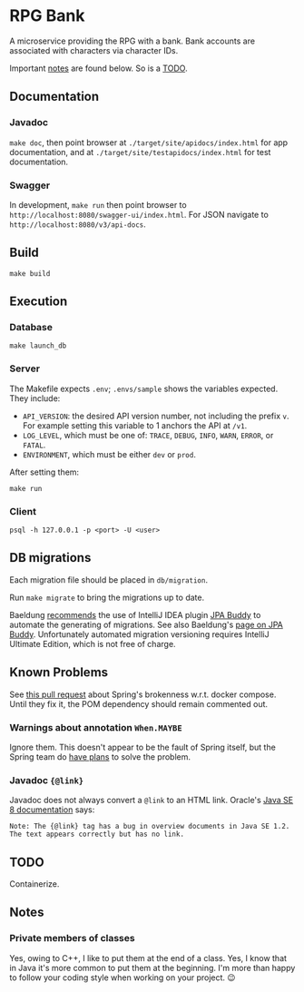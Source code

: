# RPG Bank

A microservice providing the RPG with a bank. Bank accounts
are associated with characters via character IDs.

Important [notes](#notes) are found below. So is a [TODO](#todo).

## Documentation

### Javadoc

`make doc`, then point browser at `./target/site/apidocs/index.html`
for app documentation, and at `./target/site/testapidocs/index.html`
for test documentation.

### Swagger

In development, `make run` then point browser to
`http://localhost:8080/swagger-ui/index.html`. For JSON navigate
to `http://localhost:8080/v3/api-docs`.

## Build

`make build`

## Execution

### Database

```
make launch_db
```

### Server

The Makefile expects `.env`; `.envs/sample` shows the variables expected.
They include:
* `API_VERSION`: the desired API version number, not including the prefix `v`.
  For example setting this variable to 1 anchors the API at `/v1`.
* `LOG_LEVEL`, which must be one of: `TRACE`, `DEBUG`, `INFO`, `WARN`,
  `ERROR`, or `FATAL`.
* `ENVIRONMENT`, which must be either `dev` or `prod`.

After setting them:
```
make run
```

### Client

```
psql -h 127.0.0.1 -p <port> -U <user>
```

## DB migrations

Each migration file should be placed in `db/migration`.

Run `make migrate` to bring the migrations up to date.

Baeldung [recommends](https://www.baeldung.com/database-migrations-with-flyway)
the use of IntelliJ IDEA plugin
[JPA Buddy](https://plugins.jetbrains.com/plugin/15075-jpa-buddy)
to automate the generating of migrations. See also
Baeldung's [page on JPA Buddy](https://www.baeldung.com/jpa-buddy).
Unfortunately automated migration versioning requires IntelliJ Ultimate
Edition, which is not free of charge.

## Known Problems

See [this pull request](https://github.com/spring-projects/spring-boot/issues/37982)
about Spring's brokenness w.r.t. docker compose. Until they fix it, the
POM dependency should remain commented out.

### Warnings about annotation `When.MAYBE`

Ignore them. This doesn't appear to be the fault of Spring itself, but
the Spring team do
[have plans](https://github.com/spring-projects/spring-framework/issues/28797#issuecomment-1587380981)
to solve the problem.

### Javadoc `{@link}`

Javadoc does not always convert a `@link` to an HTML link. Oracle's
[Java SE 8 documentation](https://docs.oracle.com/javase/8/docs/technotes/tools/windows/javadoc.html)
says:
```
Note: The {@link} tag has a bug in overview documents in Java SE 1.2.
The text appears correctly but has no link.
```

## TODO

Containerize.

## Notes

### Private members of classes

Yes, owing to C++, I like to put them at the end of a class.
Yes, I know that in Java it's more common to put them at the beginning.
I'm more than happy to follow your coding style when working on your
project. :wink: